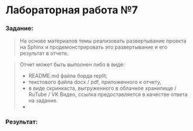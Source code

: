 # Лабораторная работа №7
### Задание:
> На основе материалов темы реализовать развертывание проекта на Sphinx и продемонстрировать это развертывание и его результат в отчете. 

> Отчет может быть выполнен либо в виде:
>- README.md файла борда replit;
>- текстового файла docx / pdf, приложенного к отчету, 
>- в виде скринкаста, выгруженного в облачное хранилище / RuTube / VK Видео, ссылка предоставляется в качестве ответа на задание.
>- 
### Результат:
